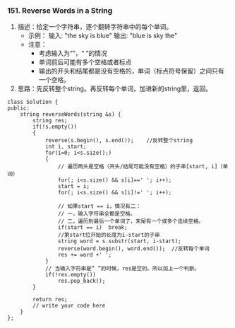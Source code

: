
### 151. Reverse Words in a String
1. 描述：给定一个字符串，逐个翻转字符串中的每个单词。
    - 示例：
    输入:  "the sky is blue"
	输出:  "blue is sky the"
    - 注意：
        * 考虑输入为“”，“ ”的情况
        * 单词前后可能有多个空格或者标点
        * 输出的开头和结尾都是没有空格的，单词（标点符号保留）之间只有一个空格。
2. 思路：先反转整个string。再反转每个单词，加进新的string里，返回。
```
class Solution {
public:
    string reverseWords(string &s) {
        string res;
        if(!s.empty())
        {
            reverse(s.begin(), s.end());    //反转整个string
            int i, start;
            for(i=0; i<s.size();)
            {
                // 遍历两头是空格（开头/结尾可能没有空格）的子串[start, i]（单词）
                for(; i<s.size() && s[i]==' '; i++);
                start = i;
                for(; i<s.size() && s[i]!=' '; i++);
                
                // 如果start == i，情况有二：
                // 一，输入字符串全都是空格。
                // 二，遍历到最后一个单词了，末尾有一个或多个连续空格。
                if(start == i)  break;
                //第start位开始的长度为i-start的子串
                string word = s.substr(start, i-start);
                reverse(word.begin(), word.end());  //反转每个单词
                res += word +' ';
            }
            // 当输入字符串是“ ”的时候，res是空的。所以加上一个判断。
            if(!res.empty())        
                res.pop_back();
        }
        
        return res;
        // write your code here
    }
};
```